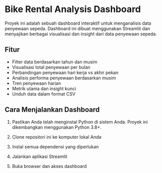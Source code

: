 # Bike Rental Analysis Dashboard

Proyek ini adalah sebuah dashboard interaktif untuk menganalisis data penyewaan sepeda. Dashboard ini dibuat menggunakan Streamlit dan menyajikan berbagai visualisasi dan insight dari data penyewaan sepeda.

## Fitur

- Filter data berdasarkan tahun dan musim
- Visualisasi total penyewaan per bulan
- Perbandingan penyewaan hari kerja vs akhir pekan
- Analisis performa penyewaan berdasarkan musim
- Tren penyewaan harian
- Metrik utama dan insight kunci
- Unduh data dalam format CSV

## Cara Menjalankan Dashboard

1. Pastikan Anda telah menginstal Python di sistem Anda. Proyek ini dikembangkan menggunakan Python 3.8+.

2. Clone repositori ini ke komputer lokal Anda
3. Instal semua dependensi yang diperlukan
4. Jalankan aplikasi Streamlit
5. Buka browser dan akses dashboard